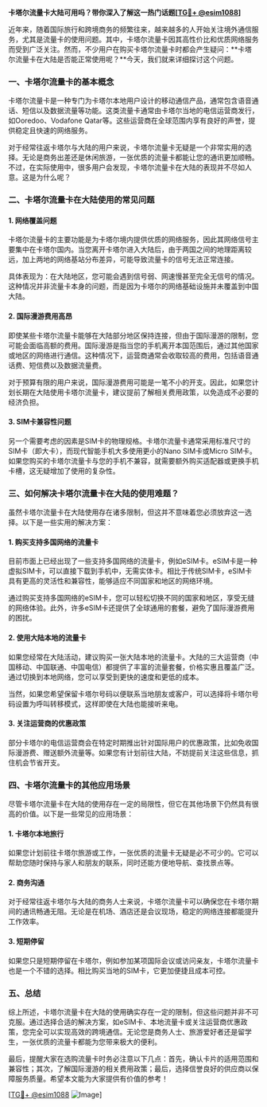 **卡塔尔流量卡大陆可用吗？带你深入了解这一热门话题[[TG💪+ @esim1088](https://t.me/s/esim1088)]**

近年来，随着国际旅行和跨境商务的频繁往来，越来越多的人开始关注境外通信服务，尤其是流量卡的使用问题。其中，卡塔尔流量卡因其高性价比和优质网络服务而受到广泛关注。然而，不少用户在购买卡塔尔流量卡时都会产生疑问：**卡塔尔流量卡在大陆是否能正常使用呢？**今天，我们就来详细探讨这个问题。

### 一、卡塔尔流量卡的基本概念

卡塔尔流量卡是一种专门为卡塔尔本地用户设计的移动通信产品，通常包含语音通话、短信以及数据流量等功能。这类流量卡通常由卡塔尔当地的电信运营商发行，如Ooredoo、Vodafone Qatar等。这些运营商在全球范围内享有良好的声誉，提供稳定且快速的网络服务。

对于经常往返卡塔尔与大陆的用户来说，卡塔尔流量卡无疑是一个非常实用的选择。无论是商务出差还是休闲旅游，一张优质的流量卡都能让您的通讯更加顺畅。不过，在实际使用中，很多用户会发现，卡塔尔流量卡在大陆的表现并不尽如人意。这是为什么呢？

### 二、卡塔尔流量卡在大陆使用的常见问题

#### 1. 网络覆盖问题

卡塔尔流量卡的主要功能是为卡塔尔境内提供优质的网络服务，因此其网络信号主要集中在卡塔尔国内。当您离开卡塔尔进入大陆后，由于两国之间的地理距离较远，加上两地的网络基站分布差异，可能导致流量卡的信号无法正常连接。

具体表现为：在大陆地区，您可能会遇到信号弱、网速慢甚至完全无信号的情况。这种情况并非流量卡本身的问题，而是因为卡塔尔的网络基础设施并未覆盖到中国大陆。

#### 2. 国际漫游费用高昂

即使某些卡塔尔流量卡能够在大陆部分地区保持连接，但由于国际漫游的限制，您可能会面临高额的费用。国际漫游是指当您的手机离开本国范围后，通过其他国家或地区的网络进行通信。这种情况下，运营商通常会收取较高的费用，包括语音通话费、短信费以及数据流量费。

对于预算有限的用户来说，国际漫游费用可能是一笔不小的开支。因此，如果您计划长期在大陆使用卡塔尔流量卡，建议提前了解相关费用政策，以免造成不必要的经济负担。

#### 3. SIM卡兼容性问题

另一个需要考虑的因素是SIM卡的物理规格。卡塔尔流量卡通常采用标准尺寸的SIM卡（即大卡），而现代智能手机大多使用更小的Nano SIM卡或Micro SIM卡。如果您购买的卡塔尔流量卡与您的手机不兼容，就需要额外购买适配器或更换手机卡槽，这无疑增加了使用的复杂性。

### 三、如何解决卡塔尔流量卡在大陆的使用难题？

虽然卡塔尔流量卡在大陆使用存在诸多限制，但这并不意味着您必须放弃这一选择。以下是一些实用的解决方案：

#### 1. 购买支持多国网络的流量卡

目前市面上已经出现了一些支持多国网络的流量卡，例如eSIM卡。eSIM卡是一种虚拟SIM卡，可以直接下载到手机中，无需实体卡。相比于传统SIM卡，eSIM卡具有更高的灵活性和兼容性，能够适应不同国家和地区的网络环境。

通过购买支持多国网络的eSIM卡，您可以轻松切换不同的国家和地区，享受无缝的网络体验。此外，许多eSIM卡还提供了全球通用的套餐，避免了国际漫游费用的困扰。

#### 2. 使用大陆本地的流量卡

如果您经常在大陆活动，建议购买一张大陆本地的流量卡。大陆的三大运营商（中国移动、中国联通、中国电信）都提供了丰富的流量套餐，价格实惠且覆盖广泛。通过切换到本地网络，您可以享受到更快的速度和更低的成本。

当然，如果您希望保留卡塔尔号码以便联系当地朋友或客户，可以选择将卡塔尔号码设置为呼叫转移模式，这样即使在大陆也能接听来电。

#### 3. 关注运营商的优惠政策

部分卡塔尔的电信运营商会在特定时期推出针对国际用户的优惠政策，比如免收国际漫游费、赠送额外流量等。如果您有计划前往大陆，不妨提前关注这些信息，抓住机会节省开支。

### 四、卡塔尔流量卡的其他应用场景

尽管卡塔尔流量卡在大陆的使用存在一定的局限性，但它在其他场景下仍然具有很高的价值。以下是一些常见的应用场景：

#### 1. 卡塔尔本地旅行

如果您计划前往卡塔尔旅游或工作，一张优质的流量卡无疑是必不可少的。它可以帮助您随时保持与家人和朋友的联系，同时还能方便地导航、查找景点等。

#### 2. 商务沟通

对于经常往返卡塔尔与大陆的商务人士来说，卡塔尔流量卡可以确保您在卡塔尔期间的通讯畅通无阻。无论是在机场、酒店还是会议现场，稳定的网络连接都能提升工作效率。

#### 3. 短期停留

如果您只是短期停留在卡塔尔，例如参加某项国际会议或访问亲友，卡塔尔流量卡也是一个不错的选择。相比购买当地的SIM卡，它更加便捷且成本可控。

### 五、总结

综上所述，卡塔尔流量卡在大陆的使用确实存在一定的限制，但这些问题并非不可克服。通过选择合适的解决方案，如eSIM卡、本地流量卡或关注运营商优惠政策，您完全可以实现高效的跨境通信。无论您是商务人士、旅游爱好者还是留学生，一张优质的流量卡都能为您带来极大的便利。

最后，提醒大家在选购流量卡时务必注意以下几点：首先，确认卡片的适用范围和兼容性；其次，了解国际漫游的相关费用政策；最后，选择信誉良好的供应商以保障服务质量。希望本文能为大家提供有价值的参考！

[[TG💪+ @esim1088](https://t.me/s/esim1088) ![Image](https://i.postimg.cc/4NQfJmqS/Snipaste-2025-05-13-00-14-12.png)]